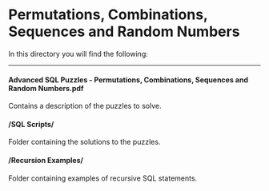 # Permutations, Combinations, Sequences and Random Numbers


In this directory you will find the following:

----

#### Advanced SQL Puzzles - Permutations, Combinations, Sequences and Random Numbers.pdf
Contains a description of the puzzles to solve.

#### /SQL Scripts/
Folder containing the solutions to the puzzles.

#### /Recursion Examples/
Folder containing examples of recursive SQL statements.
